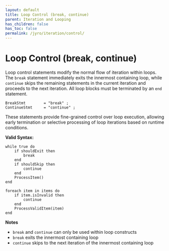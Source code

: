 ```yaml
---
layout: default
title: Loop Control (break, continue)
parent: Iteration and Looping
has_children: false
has_toc: false
permalink: /jyro/iteration/control/
---
```


# Loop Control (break, continue)

Loop control statements modify the normal flow of iteration within loops. The `break` statement immediately exits the innermost containing loop, while `continue` skips the remaining statements in the current iteration and proceeds to the next iteration. All loop blocks must be terminated by an `end` statement.

```
BreakStmt        = "break" ;
ContinueStmt     = "continue" ;
```

These statements provide fine-grained control over loop execution, allowing early termination or selective processing of loop iterations based on runtime conditions.

**Valid Syntax:**
```jyro
while true do
    if shouldExit then
        break
    end
    if shouldSkip then
        continue
    end
    ProcessItem()
end

foreach item in items do
    if item.isInvalid then
        continue
    end
    ProcessValidItem(item)
end
```

**Notes**
- `break` and `continue` can only be used within loop constructs
- `break` exits the innermost containing loop
- `continue` skips to the next iteration of the innermost containing loop